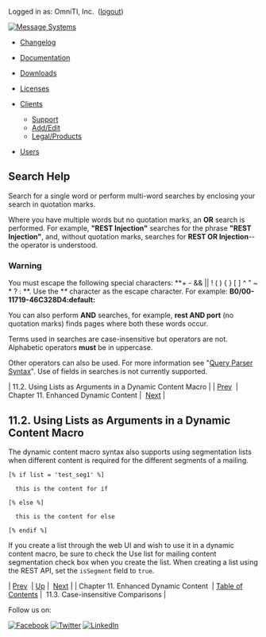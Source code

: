 Logged in as: OmniTI, Inc.  ([logout](https://support.messagesystems.com/logout.php))

[![Message Systems](https://support.messagesystems.com/images/ms-white205.png)](https://support.messagesystems.com/start.php) 

*   [Changelog](https://support.messagesystems.com/start.php?show=changelog)
*   [Documentation](https://support.messagesystems.com/docs/)
*   [Downloads](https://support.messagesystems.com/start.php)

*   [Licenses](https://support.messagesystems.com/license_summary.php)
*   <a href="">Clients</a>
    *   [Support](https://support.messagesystems.com/cs.php)
    *   [Add/Edit](https://support.messagesystems.com/edit_client.php)
    *   [Legal/Products](https://support.messagesystems.com/edit_products.php)
*   [Users](https://support.messagesystems.com/edit_customer.php)

## Search Help

Search for a single word or perform multi-word searches by enclosing your search in quotation marks.

Where you have multiple words but no quotation marks, an **OR** search is performed. For example, **"REST Injection"** searches for the phrase **"REST Injection"**, and, without quotation marks, searches for **REST OR Injection**--the operator is understood.

### Warning

You must escape the following special characters: **+ - && || ! ( ) { } [ ] ^ " ~ * ? : \**. Use the **\** character as the escape character. For example: **B0/00-11719-46C328D4\:default\:**

You can also perform **AND** searches, for example, **rest AND port** (no quotation marks) finds pages where both these words occur.

Terms used in searches are case-insensitive but operators are not. Alphabetic operators **must** be in uppercase.

Other operators can also be used. For more information see "[Query Parser Syntax](https://lucene.apache.org/core/old_versioned_docs/versions/3_0_0/queryparsersyntax.html)". Use of fields in searches is not currently supported.

| 11.2. Using Lists as Arguments in a Dynamic Content Macro |
| [Prev](enhanced.dynamic.content.php)  | Chapter 11. Enhanced Dynamic Content |  [Next](enhanced.dynamic.content.case.insensitive.php) |

## 11.2. Using Lists as Arguments in a Dynamic Content Macro

The dynamic content macro syntax also supports using segmentation lists when different content is required for the different segments of a mailing.

```
[% if list = 'test_seg1' %]

  this is the content for if

[% else %]

  this is the content for else

[% endif %]
```

If you create a list through the web UI and wish to use it in a dynamic content macro, be sure to check the Use list for mailing content segmentation check box when you create the list. When creating a list using the REST API, set the `isSegment` field to `true`.

| [Prev](enhanced.dynamic.content.php)  | [Up](enhanced.dynamic.content.php) |  [Next](enhanced.dynamic.content.case.insensitive.php) |
| Chapter 11. Enhanced Dynamic Content  | [Table of Contents](index.php) |  11.3. Case-insensitive Comparisons |

Follow us on:

[![Facebook](https://support.messagesystems.com/images/icon-facebook.png)](http://www.facebook.com/messagesystems) [![Twitter](https://support.messagesystems.com/images/icon-twitter.png)](http://twitter.com/#!/MessageSystems) [![LinkedIn](https://support.messagesystems.com/images/icon-linkedin.png)](http://www.linkedin.com/company/message-systems)